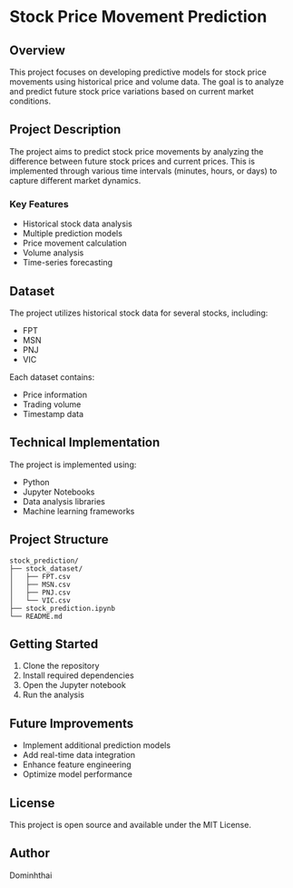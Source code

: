 # Stock Price Movement Prediction

## Overview
This project focuses on developing predictive models for stock price movements using historical price and volume data. The goal is to analyze and predict future stock price variations based on current market conditions.

## Project Description
The project aims to predict stock price movements by analyzing the difference between future stock prices and current prices. This is implemented through various time intervals (minutes, hours, or days) to capture different market dynamics.

### Key Features
- Historical stock data analysis
- Multiple prediction models
- Price movement calculation
- Volume analysis
- Time-series forecasting

## Dataset
The project utilizes historical stock data for several stocks, including:
- FPT
- MSN
- PNJ
- VIC

Each dataset contains:
- Price information
- Trading volume
- Timestamp data

## Technical Implementation
The project is implemented using:
- Python
- Jupyter Notebooks
- Data analysis libraries
- Machine learning frameworks

## Project Structure
```
stock_prediction/
├── stock_dataset/
│   ├── FPT.csv
│   ├── MSN.csv
│   ├── PNJ.csv
│   └── VIC.csv
├── stock_prediction.ipynb
└── README.md
```

## Getting Started
1. Clone the repository
2. Install required dependencies
3. Open the Jupyter notebook
4. Run the analysis

## Future Improvements
- Implement additional prediction models
- Add real-time data integration
- Enhance feature engineering
- Optimize model performance

## License
This project is open source and available under the MIT License.

## Author
Dominhthai 